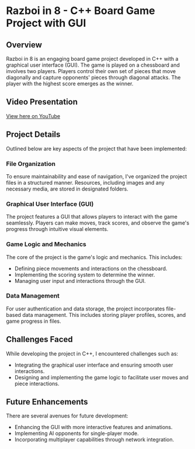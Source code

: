 # Razboi in 8 - C++ Board Game Project with GUI

## Overview
Razboi in 8 is an engaging board game project developed in C++ with a graphical user interface (GUI). The game is played on a chessboard and involves two players. Players control their own set of pieces that move diagonally and capture opponents' pieces through diagonal attacks. The player with the highest score emerges as the winner.

## Video Presentation
[View here on YouTube](https://www.youtube.com/watch?v=Fk88vIF6k8w&t=99s)

## Project Details
Outlined below are key aspects of the project that have been implemented:

### File Organization
To ensure maintainability and ease of navigation, I've organized the project files in a structured manner. Resources, including images and any necessary media, are stored in designated folders.

### Graphical User Interface (GUI)
The project features a GUI that allows players to interact with the game seamlessly. Players can make moves, track scores, and observe the game's progress through intuitive visual elements.

### Game Logic and Mechanics
The core of the project is the game's logic and mechanics. This includes:
- Defining piece movements and interactions on the chessboard.
- Implementing the scoring system to determine the winner.
- Managing user input and interactions through the GUI.

### Data Management
For user authentication and data storage, the project incorporates file-based data management. This includes storing player profiles, scores, and game progress in files.

## Challenges Faced
While developing the project in C++, I encountered challenges such as:
- Integrating the graphical user interface and ensuring smooth user interactions.
- Designing and implementing the game logic to facilitate user moves and piece interactions.

## Future Enhancements
There are several avenues for future development:
- Enhancing the GUI with more interactive features and animations.
- Implementing AI opponents for single-player mode.
- Incorporating multiplayer capabilities through network integration.

